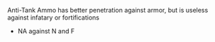 Anti-Tank Ammo has better penetration against armor, but is useless against infatary or fortifications
- NA against N and F